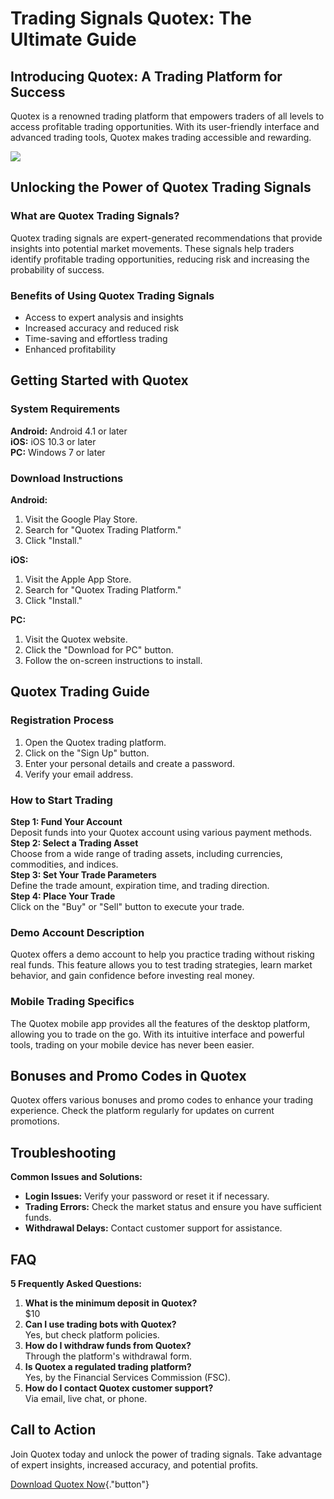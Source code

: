 # Trading Signals Quotex: The Ultimate Guide

## Introducing Quotex: A Trading Platform for Success

Quotex is a renowned trading platform that empowers traders of all
levels to access profitable trading opportunities. With its
user-friendly interface and advanced trading tools, Quotex makes trading
accessible and rewarding.

[![](https://static.quotex.io/files/4_en/300_250.jpg)](https://traff.sbs/brokerqxlid)

## Unlocking the Power of Quotex Trading Signals

### What are Quotex Trading Signals?

Quotex trading signals are expert-generated recommendations that provide
insights into potential market movements. These signals help traders
identify profitable trading opportunities, reducing risk and increasing
the probability of success.

### Benefits of Using Quotex Trading Signals

-   Access to expert analysis and insights
-   Increased accuracy and reduced risk
-   Time-saving and effortless trading
-   Enhanced profitability

## Getting Started with Quotex

### System Requirements

**Android:** Android 4.1 or later\
**iOS:** iOS 10.3 or later\
**PC:** Windows 7 or later

### Download Instructions

**Android:**

1.  Visit the Google Play Store.
2.  Search for "Quotex Trading Platform."
3.  Click "Install."

**iOS:**

1.  Visit the Apple App Store.
2.  Search for "Quotex Trading Platform."
3.  Click "Install."

**PC:**

1.  Visit the Quotex website.
2.  Click the "Download for PC" button.
3.  Follow the on-screen instructions to install.

## Quotex Trading Guide

### Registration Process

1.  Open the Quotex trading platform.
2.  Click on the "Sign Up" button.
3.  Enter your personal details and create a password.
4.  Verify your email address.

### How to Start Trading

**Step 1: Fund Your Account**\
Deposit funds into your Quotex account using various payment methods.\
**Step 2: Select a Trading Asset**\
Choose from a wide range of trading assets, including currencies,
commodities, and indices.\
**Step 3: Set Your Trade Parameters**\
Define the trade amount, expiration time, and trading direction.\
**Step 4: Place Your Trade**\
Click on the "Buy" or "Sell" button to execute your trade.

### Demo Account Description

Quotex offers a demo account to help you practice trading without
risking real funds. This feature allows you to test trading strategies,
learn market behavior, and gain confidence before investing real money.

### Mobile Trading Specifics

The Quotex mobile app provides all the features of the desktop platform,
allowing you to trade on the go. With its intuitive interface and
powerful tools, trading on your mobile device has never been easier.

## Bonuses and Promo Codes in Quotex

Quotex offers various bonuses and promo codes to enhance your trading
experience. Check the platform regularly for updates on current
promotions.

## Troubleshooting

**Common Issues and Solutions:**

-   **Login Issues:** Verify your password or reset it if necessary.
-   **Trading Errors:** Check the market status and ensure you have
    sufficient funds.
-   **Withdrawal Delays:** Contact customer support for assistance.

## FAQ

**5 Frequently Asked Questions:**

1.  **What is the minimum deposit in Quotex?**\
    \$10
2.  **Can I use trading bots with Quotex?**\
    Yes, but check platform policies.
3.  **How do I withdraw funds from Quotex?**\
    Through the platform\'s withdrawal form.
4.  **Is Quotex a regulated trading platform?**\
    Yes, by the Financial Services Commission (FSC).
5.  **How do I contact Quotex customer support?**\
    Via email, live chat, or phone.

## Call to Action

Join Quotex today and unlock the power of trading signals. Take
advantage of expert insights, increased accuracy, and potential profits.

[Download Quotex
Now](\%22https://traff.sbs/brokerqxlid\%22){."button"}

